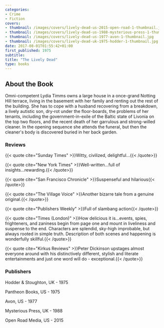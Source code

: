 ```yaml
---
categories:
- Crime
- Fiction
covers:
- thumbnail: /images/covers/lively-dead-us-2015-open-road-1-thumbnail.jpg
- thumbnail: /images/covers/lively-dead-us-1988-mysterious-press-1-thumbnail.jpg
- thumbnail: /images/covers/lively-dead-us-1977-avon-1-thumbnail.jpg
- thumbnail: /images/covers/lively-dead-uk-1975-hodder-1-thumbnail.jpg
date: 2017-08-01T01:55:42+01:00
first_published: 1975
subtitle:
title: "The Lively Dead"
type: books
---
```


About the Book
--------------

Omni-competent Lydia Timms owns a large house in a once-grand Notting Hill terrace, living in the basement with her family and renting out the rest of the building. She has to cope with a husband recovering from a breakdown, a lively autistic son, dry-rot under the floor-boards, the problems of her tenants, including the government-in-exile of the Baltic state of Livonia on the top two floors, and the recent death of her garrulous and strong-willed cleaner. In the opening sequence she attends the funeral, but then the cleaner's body is discovered buried in her back garden.

### Reviews

{{< quote cite="Sunday Times" >}}Witty, civilized, delightful…{{< /quote>}}

{{< quote cite="New York Times" >}}Well-written...full of insights...rewarding.{{< /quote>}}

{{< quote cite="San Francisco Chronicle" >}}Suspenseful and hilarious{{< /quote>}}

{{< quote cite="The Village Voice" >}}Another bizarre tale from a genuine original.{{< /quote>}}

{{< quote cite="Publishers Weekly" >}}Full of slambang action{{< /quote>}}

{{< quote cite="Times (London)" >}}How delicious it is...events, spies, frighteners, and zaniness begin from page one and mount in liveliness and suspense to the end. Characters are splendid, sky-high improbable, but always rooted in simple truth. Description of both scenes and happening is wonderfully skillful.{{< /quote>}}

{{< quote cite="Kirkus Reviews" >}}Peter Dickinson upstages almost everyone around with his distinctively different, stylish and literate entertainments and just one word will do - exceptional.{{< /quote>}}

### Publishers
Hodder & Stoughton, UK - 1975

Pantheon Books, US - 1975

Avon, US - 1977

Mysterious Press, UK - 1988

Open Road Media, US - 2015
